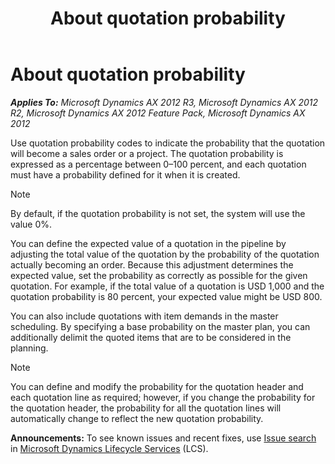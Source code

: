 ﻿---
title: About quotation probability
TOCTitle: About quotation probability
ms:assetid: 42931392-39c5-4a3f-81d3-912dee68fc8b
ms:mtpsurl: https://technet.microsoft.com/en-us/library/Aa496961(v=AX.60)
ms:contentKeyID: 36056873
ms.date: 04/18/2014
mtps_version: v=AX.60
---

# About quotation probability 


_**Applies To:** Microsoft Dynamics AX 2012 R3, Microsoft Dynamics AX 2012 R2, Microsoft Dynamics AX 2012 Feature Pack, Microsoft Dynamics AX 2012_

Use quotation probability codes to indicate the probability that the quotation will become a sales order or a project. The quotation probability is expressed as a percentage between 0–100 percent, and each quotation must have a probability defined for it when it is created.


> [!NOTE]
> <P>By default, if the quotation probability is not set, the system will use the value 0%.</P>



You can define the expected value of a quotation in the pipeline by adjusting the total value of the quotation by the probability of the quotation actually becoming an order. Because this adjustment determines the expected value, set the probability as correctly as possible for the given quotation. For example, if the total value of a quotation is USD 1,000 and the quotation probability is 80 percent, your expected value might be USD 800.

You can also include quotations with item demands in the master scheduling. By specifying a base probability on the master plan, you can additionally delimit the quoted items that are to be considered in the planning.


> [!NOTE]
> <P>You can define and modify the probability for the quotation header and each quotation line as required; however, if you change the probability for the quotation header, the probability for all the quotation lines will automatically change to reflect the new quotation probability.</P>


  
**Announcements:** To see known issues and recent fixes, use [Issue search](http://go.microsoft.com/fwlink/?linkid=389258) in [Microsoft Dynamics Lifecycle Services](http://go.microsoft.com/fwlink/?linkid=306505) (LCS).

